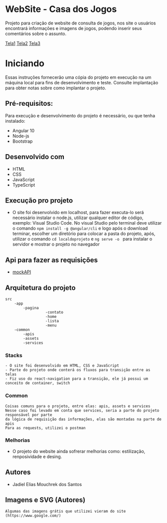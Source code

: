 # WebSite - Casa dos Jogos

Projeto para criação de website de consulta de jogos, nos site o usuários encontrará informações e imagens de jogos, podendo inserir seus comentários sobre o assunto.

[Tela1](https://imgur.com/a/9NI9GUb)
[Tela2](https://imgur.com/ypCk3kh)
[Tela3](https://imgur.com/QwwQ6RO)

# Iniciando
Essas instruções fornecerão uma cópia do projeto em execução na um máquina local para fins de desenvolvimento e teste. Consulte implantação para obter notas sobre como implantar o projeto.
## Pré-requisitos:
Para execução e desenvolvimento do projeto é necessário, ou que tenha instalado:
- Angular 10
- Node-js
- Bootstrap
## Desenvolvido com
 - HTML
 - CSS
 - JavaScript
 - TypeScript
## Execução pro projeto
 - O site foi desenvolvido em localhost, para fazer executa-lo será necessário instalar o node.js, utilizar qualquer editor de código, exemplo: Visual Studio Code. 
 No visual Studio pelo terminal deve utilizar o comando ```npm install -g @angular/cli``` e logo após o download terminar, escolher um diretório para colocar a pasta do projeto, após, utilizar o comando ``` cd localdoprojeto ``` e ```ng serve -o ``` para instalar o servidor e mostrar o projeto no navegador
## Api para fazer as requisições
 - [mockAPI](https://mockapi.io/)
## Arquitetura do projeto	
	
	src
		-app
			-pagina
			          -contato
					  -home
					  -lista
					  -menu
		-common
			-apis
			-assets
			-services
		
	
### Stacks
	- O site foi desenvolvido em HTML, CSS e JavaScript
	- Parte do projeto onde conterá os fluxos para transição entre as telas
	- Fiz uso do react-navigation para a transição, ele já possui um conceito de container, switch 

	
### Common
	Coisas comuns para o projeto, entre elas: apis, assets e services
	Nesse caso foi levado em conta que services, seria a parte do projeto responsável por parte 
	da lógica de requisição das informações, elas são montadas na parte de apis
	Para as requests, utilizei o postman

 ### Melhorias
 - O projeto do website ainda sofrerar melhorias como: estilização, renposividade e desing.
## Autores
- Jadiel Elias Mouchrek dos Santos
## Imagens e SVG (Autores)
    Algumas das imagens grátis que utilizei vieram do site (https://www.google.com/)
